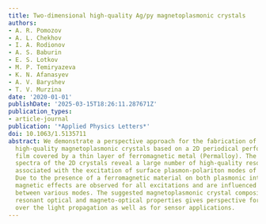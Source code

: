 ```yaml
---
title: Two-dimensional high-quality Ag/py magnetoplasmonic crystals
authors:
- A. R. Pomozov
- A. L. Chekhov
- I. A. Rodionov
- A. S. Baburin
- E. S. Lotkov
- M. P. Temiryazeva
- K. N. Afanasyev
- A. V. Baryshev
- T. V. Murzina
date: '2020-01-01'
publishDate: '2025-03-15T18:26:11.287671Z'
publication_types:
- article-journal
publication: '*Applied Physics Letters*'
doi: 10.1063/1.5135711
abstract: We demonstrate a perspective approach for the fabrication of functional
  high-quality magnetoplasmonic crystals based on a 2D periodical perforated silver
  film covered by a thin layer of ferromagnetic metal (Permalloy). The wavelength-angular
  spectra of the 2D crystals reveal a large number of high-quality resonant features
  associated with the excitation of surface plasmon-polariton modes of various orders.
  Due to the presence of a ferromagnetic material on both plasmonic interfaces, pronounced
  magnetic effects are observed for all excitations and are influenced by the coupling
  between various modes. The suggested magnetoplasmonic crystal composition with high-quality
  resonant optical and magneto-optical properties gives perspective for the control
  over the light propagation as well as for sensor applications.
---
```

